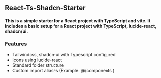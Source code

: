 ## React-Ts-Shadcn-Starter

#### This is a simple starter for a React project with TypeScript and vite. It includes a basic setup for a React project with TypeScript, lucide-react, shadcn/ui.

### Features

- Tailwindcss, shadcn-ui with Typescript configured
- Icons using lucide-react
- Standard folder structure
- Custom import aliases (Example: @/components )

